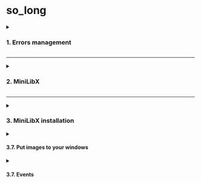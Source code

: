 # so_long

<details><summary> 

### 1. Errors management

</summary> 

Let's just start this project from the end to understand why the errors menagement is the very first step to do.

When you run your program, your argument is a map. You run it in this way:

```
make

./so_long map.ber
```

The map is `.ber` file which contains 1, 0, P, C, E. These are characters that indicate someting very specific:

- 1 indicates a wall or obstacle
- 0 indicates an open space
- C - collectible
- P - player
- E - exit.

The `.ber`file contains a text, each line is actually ending with a `/n`. So we can use `get_next_line()` function to tranfer each line in a string and verify if each condition of the project is ok and if there are no errors.

```
int   fd;
char  *s;

fd = open(map.ber, O_RDONLY);
s = get_next_line(fd);
```

Errors would occurs if:
- the are more or less than 1 argument
- the file is not a `.ber`extension
- the file could not be open
    --> `get_next_line()` returns `NULL`if there is `read` returns a negative value on zero, you need to close the `fd` --> `close(fd)`.

Map conditions:
- Only one exit
- Only one player
- rectangular shaped map
- At least one collectible
 
</details>

---

<details><summary> 

### 2. MiniLibX

</summary> 

MiniLibX provides simple window creation, a drawing tool, image and basic events management.
mlx.h should be included for a correct use of the MiniLibX API.

All other MiniLibX functions are described in the following man pages:

       mlx_new_window      : manage windows

       mlx_pixel_put       : draw inside window

       mlx_new_image       : manipulate images

       mlx_loop            : handle keyboard or mouse events 

</details>

---

<details><summary>

### 3. MiniLibX installation

</summary> 

<details><summary> 

#### 3.1. Link your Makefile to the Makefile of mlx and add the frameworks

</summary>

---
```c
libft/libft.a:
        ${MAKE} -C ../libft

mlx/libmlx.a:
        ${MAKE} -C mlx/

${NAME}:    ${OBJS} mlx/libmlx.a libft/libft.a
        ${CC} ${CFLAGS} -framework OpenGL -framework AppKit -lz -o ${NAME} ${OBJS} ../libft/libft.a mlx/libmlx.a
```
</details>


<details><summary>

#### 3.2. Initialize the connection between your software and the  display.

</summary>

---
Once  this  connection  is established, you'll be able to use other MiniLibX functions to send and receive the messages from  the  display. The mlx_init function will create this connection. No parameters are  needed, ant it will return a void * identifier, used for further calls to the library routines.

```c
       #include <mlx.h>

       void *
       mlx_init ();
```
</details>


<details><summary>

#### 3.3. Errors management of `mlx_init()`

</summary>

---

If mlx_init() fails to set up the connection to the display, it will return NULL,  otherwise a non-null pointer is returned as a connection identifier.
</details>


<details><summary>

#### 3.4. Create a window on the screen

</summary>

---
`  void     *mlx_new_window ( void *mlx_ptr, int size_x, int size_y, char *title );`

This function creates a new window to the screen and return a `void *` identifier that can be used from othe MiniLibX calls.

- The `mlx_ptr` parameter is the connection identifier returned by `mlx_init()`
- `size_x` and `size_y` determines the size of the windows. You shoud adjust size_x and size_y to the size of your images.
- `title` is the text displayed on in the window's title bar.

For example if your map has `size_x = 14` and `size_y = 7` as shown below and all sprites are 64 pixels, and the title is "so_long" then the parameters become. I store the pointers directly in my structure.

*exemple*
```
11111111111111
10000000000001
100000C0000001
100C00P00C0001
100C00000C0001
100C00000CE001
11111111111111
```

```c
#include "mlx.h"

t_data  list;

list.mlx_ptr = init_mlx();
list.win_ptr = mlx_new_window(list.mlx_ptr, 14 * 64, 7 * 64, "so_long")
mlx_loop(list.mlx_ptr);
```

The result is a window with the size of the map considering the size of each image:

<img width="1008" alt="Screen Shot 2023-02-20 at 1 46 16 PM" src="https://user-images.githubusercontent.com/109855801/220112258-edc62dd4-c016-463d-ac12-c862e3bb794e.png">


</details>

<details><summary>

#### 3.4. Errors management of `mlx_new_window()`

</summary>

---
If `mlx_new_window()` fails to create a new window (for wathever reason), it will return NULL, otherwise  a  non-null  pointer  is  returned  as  a  window   identifier

</details>

<details><summary>

#### 3.5. Create pointers to your .xpm files

</summary>

---
In my project, I choosed to work with .xpm files. Firstly, I choosed images for my map, converted them to .xpm files. Then I set pointers to them with `mlx_xpm_file_to_image()`.

Here is how I did it:

- Choose images for your map - an image for wall, open space, player, collectible and exit.
- Reduce the pixel size and use the same size for every image. For example: 54 pixels per 54 pixels.
- Put all the .xm files in a folder (I named to folder "sprites").
- Convert your images to .xpm [Learn more about .xpm files.](https://www.fileformat.info/format/xpm/egff.htm)

In this structure, I have stored all the necessary variables for the completion of this project.
Five of these variables correspond to each element of the map:

```c
typedef struct  s_data
{
    ...
    void        *wall;
    void        *open_sp;
    void        *collect;
    void        *player;
    void        *exit;
    ...
}               t_data;
```

The function `void    *mlx_xpm_file_to_image ( void *mlx_ptr, char *filename, int *width, int *height );` creates a new image in memory and fill it using the specified xpm_data.

- The function returns a `void  *` identifier needed to manipulate this image later.
- The function stores the width and the height of the image in, respectively, `int *width` and `int *height`. As in my project, all the images has the same size (64 pixels per 64 pixels) I use only two int where I store the same data - `int h` and `int w`.

Here is how my function looks (all my images are in the folder called `sprites/`). I called this function while initializing my structure.

```c
void    init_list_image(t_data *list)
{
    int h;
    int w;

    list->wall = mlx_xpm_file_to_image(list->mlx_ptr, "sprites/wall.xpm", &w, &h);
    list->open_sp = mlx_xpm_file_to_image(list->mlx_ptr, "sprites/open_sp.xpm", &w, &h);
    list->collect = mlx_xpm_file_to_image(list->mlx_ptr, "sprites/collect.xpm", &w, &h);
    list->player = mlx_xpm_file_to_image(list->mlx_ptr, "sprites/player.xpm", &w, &h);
    list->exit = mlx_xpm_file_to_image(list->mlx_ptr, "sprites/exit.xpm", &w, &h);
}
```

</details>

#### 3.6. Errors management of `mlx_xpm_file_to_image()`

</summary>

---
`mlx_xpm_file_to_image()` will return NULL if an error occurs. Otherwise they return a non-null pointer as an image identifier

</details>

<details><summary>

#### 3.7. Put images to your windows

</summary>

---
I used `mlx_put_image_to_window()` to dump the images inside to the window.

`int mlx_put_image_to_window ( void *mlx_ptr, void *win_ptr, void *img_ptr, int x, int y );`

where:
- `void *mlx_ptr` specifies the connection to the display. This is the pointer returned by `init_mlx()`.
- `void *win_ptr` specifies the window where you dump the images. This the pointer returned by `mlx_new_window()`.
- `void *img_ptr` specifies the pointer to the image that you want to dump. (this is the pointer returned by `mlx_xpm_file_to_image()`
- `int x` and `int y` are the coordinates where the image should be placed times the size of the image (in my project 64 pixel per 64 pixels).

This is how my function works. For better understanding, in this example I use `char **array` but in reality this array should the stored int your structure.

```
11111111111111
10000000000001
100000C0000001
100C00P00C0001
100C00000C0001
100C00000CE001
11111111111111
```

```c
void    put_image_to_window(char **array)
{
    int i;
    int j;
    
    i = 0;
    j = 0;
    while (array[y] != NULL)
    {
        j = 0;
        while (array[i][j] != '\0')
        {
            mlx_put_image_to_window(list->mlx_ptr, list->mlx_win, list->open_sp, j * 64, i * 64);
            if (list->map[i][j] == '1')
                mlx_put_image_to_window(list->mlx_ptr, list->mlx_win, list->wall, j * 64, i * 64);
            else if (list->map[i][j] == '0')
                mlx_put_image_to_window(list->mlx_ptr, list->mlx_win, list->open_sp, j * 64, i * 64);
            else if (list->map[i][j] == 'C')
                mlx_put_image_to_window(list->mlx_ptr, list->mlx_win, list->collect, j * 64, i * 64);
            else if (list->map[i][j] == 'P')
                mlx_put_image_to_window(list->mlx_ptr, list->mlx_win, list->player, j * 64, i * 64);
            else if (list->map[i][j] == 'E')
                mlx_put_image_to_window(list->mlx_ptr, list->mlx_win, list->exit, j * 64, i * 64);
            j++;
        }
    }
}
```

</details>

<details><summary>

#### 3.7. Events

</summary>

---

The  graphical  system  is bi-directionnal. On one hand, the program sends orders to the screen to display pixels, images, and so on. On  the  other  hand,  it  can  get information from the keyboard and mouse associated to the screen. To do so, the program receives "events" from the keyboard or the mouse.
 


</details>
</details>
